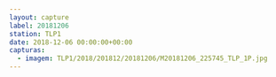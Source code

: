 ```yaml
---
layout: capture
label: 20181206
station: TLP1
date: 2018-12-06 00:00:00+00:00
capturas:
  - imagem: TLP1/2018/201812/20181206/M20181206_225745_TLP_1P.jpg
---
```

